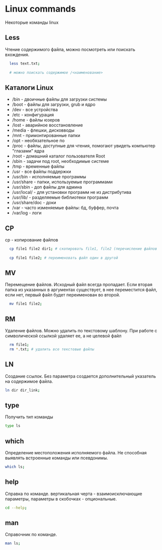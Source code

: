 # Linux commands

Некоторые команды linux

## Less

Чтение содержимого файла, можно посмотреть или поискать вхождения.

```bash 
  less text.txt;
  
  # можно поискать содержимое /<наименование>


```


## Каталоги Linux

- /bin - двоичные файлы для загрузки системы
- /boot - файлы для загрузки, grub и ядро
- /dev - все устройства
- /etc - конфигурация
- /home - файлы юзеров
- /lost - аварийное восстановление
- /media - флешки, дисковводы 
- /mnt - примонтированные папки
- /opt - необязательное по
- /proc - файлы, доступные для чтения, помогают увидеть компьютер "глазами" ядра
- /root - домашний каталог пользователя Root
- /sbin - задачи под root, необходимые системе
- /tmp - временные файлы
- /usr - все файлы поддержки
- /usr/bin - исполняемые программы
- /usr/share - папки, используемые программами
- /usr/sbin - доп файлы для админа
- /usr/local/ - для установки программ не из дистрибутива
- /usr/lib/ - разделяемые библиотеки программ
- /usr/share/doc - доки
- /var - часто изменяемые файлы: бд, буффер, почта
- /var/log - логи

## CP

cp - копирование файлов
```bash
  cp file1 file2 dir1; # скопировать file1, file2 (перечисление файлов не ограничего) в папку dir1
  
  cp file1 file2; # переименовать файл один в другой

```

## MV 

Перемещение файлов. Исходный файл всегда пропадает. Если вторая папка из указанных в аргументах существует, в нее переместится файл, если нет, первый файл будет переименован во второй. 

```bash
  mv file1 file2; 

```

## RM

Удаление файлов. Можно удалить по текстовому шаблону. При работе с символической ссылкой удаляет ее, а не целевой файл

```bash
  rm file1;
  rm *.txt; # удалить все текстовые файлы

```

## LN

Создание ссылок. Без параметра создается дополнительный указатель на содержимое файла.

```bash
ln dir dir_link;
```

## type

Получить тип команды
```bash
type ls
```
## which 

Определение местоположения исполняемого файла. Не способная выявлять встроенные команды или псевдонимы.

```bash
which ls;
```

## help 

Справка по команде. вертикальная черта - взаимоисключающие параметры, параметры в скобочках - опциональные.

```bash
cd --help;

```

## man 

Справочник по команде. 

```bash
man ls;
```
